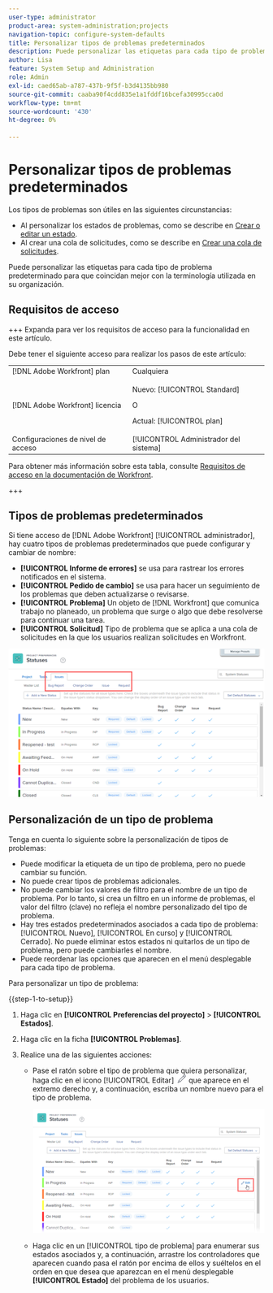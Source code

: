 ```yaml
---
user-type: administrator
product-area: system-administration;projects
navigation-topic: configure-system-defaults
title: Personalizar tipos de problemas predeterminados
description: Puede personalizar las etiquetas para cada tipo de problema predeterminado para que coincidan mejor con la terminología utilizada en su organización. Los tipos de problemas son útiles para personalizar los estados de los problemas y crear colas de solicitudes.
author: Lisa
feature: System Setup and Administration
role: Admin
exl-id: caed65ab-a787-437b-9f5f-b3d4135bb980
source-git-commit: caaba90f4cdd835e1a1fddf16bcefa30995cca0d
workflow-type: tm+mt
source-wordcount: '430'
ht-degree: 0%

---
```


# Personalizar tipos de problemas predeterminados

Los tipos de problemas son útiles en las siguientes circunstancias:

* Al personalizar los estados de problemas, como se describe en [Crear o editar un estado](../../../administration-and-setup/customize-workfront/creating-custom-status-and-priority-labels/create-or-edit-a-status.md).
* Al crear una cola de solicitudes, como se describe en [Crear una cola de solicitudes](../../../manage-work/requests/create-and-manage-request-queues/create-request-queue.md).

Puede personalizar las etiquetas para cada tipo de problema predeterminado para que coincidan mejor con la terminología utilizada en su organización.

## Requisitos de acceso

+++ Expanda para ver los requisitos de acceso para la funcionalidad en este artículo.

Debe tener el siguiente acceso para realizar los pasos de este artículo:

<table style="table-layout:auto"> 
 <col> 
 <col> 
 <tbody> 
  <tr> 
   <td role="rowheader">[!DNL Adobe Workfront] plan</td> 
   <td>Cualquiera</td> 
  </tr> 
  <tr> 
   <td role="rowheader">[!DNL Adobe Workfront] licencia</td> 
   <td><p>Nuevo: [!UICONTROL Standard]</p>
   O
   <p>Actual: [!UICONTROL plan]</p>
   </td> 
  </tr>
  <tr>
   <td role="rowheader">Configuraciones de nivel de acceso</td> 
   <td>[!UICONTROL Administrador del sistema]</td>
  </tr> 
 </tbody> 
</table>

Para obtener más información sobre esta tabla, consulte [Requisitos de acceso en la documentación de Workfront](/help/quicksilver/administration-and-setup/add-users/access-levels-and-object-permissions/access-level-requirements-in-documentation.md).

+++

## Tipos de problemas predeterminados

Si tiene acceso de [!DNL Adobe Workfront] [!UICONTROL administrador], hay cuatro tipos de problemas predeterminados que puede configurar y cambiar de nombre:

* **[!UICONTROL Informe de errores]** se usa para rastrear los errores notificados en el sistema.
* **[!UICONTROL Pedido de cambio]** se usa para hacer un seguimiento de los problemas que deben actualizarse o revisarse.
* **[!UICONTROL Problema]** Un objeto de [!DNL Workfront] que comunica trabajo no planeado, un problema que surge o algo que debe resolverse para continuar una tarea.
* **[!UICONTROL Solicitud]** Tipo de problema que se aplica a una cola de solicitudes en la que los usuarios realizan solicitudes en Workfront.

![](assets/default-issue-types.png)

## Personalización de un tipo de problema

Tenga en cuenta lo siguiente sobre la personalización de tipos de problemas:

* Puede modificar la etiqueta de un tipo de problema, pero no puede cambiar su función.
* No puede crear tipos de problemas adicionales.
* No puede cambiar los valores de filtro para el nombre de un tipo de problema. Por lo tanto, si crea un filtro en un informe de problemas, el valor del filtro (clave) no refleja el nombre personalizado del tipo de problema.
* Hay tres estados predeterminados asociados a cada tipo de problema: [!UICONTROL Nuevo], [!UICONTROL En curso] y [!UICONTROL Cerrado]. No puede eliminar estos estados ni quitarlos de un tipo de problema, pero puede cambiarles el nombre.
* Puede reordenar las opciones que aparecen en el menú desplegable para cada tipo de problema.

Para personalizar un tipo de problema:

{{step-1-to-setup}}

1. Haga clic en **[!UICONTROL Preferencias del proyecto]** > **[!UICONTROL Estados]**.

1. Haga clic en la ficha **[!UICONTROL Problemas]**.
1. Realice una de las siguientes acciones:

   * Pase el ratón sobre el tipo de problema que quiera personalizar, haga clic en el icono [!UICONTROL Editar] ![](assets/edit-icon.png) que aparece en el extremo derecho y, a continuación, escriba un nombre nuevo para el tipo de problema.

     ![](assets/customize-issue-type.png)

   * Haga clic en un [!UICONTROL tipo de problema] para enumerar sus estados asociados y, a continuación, arrastre los controladores que aparecen cuando pasa el ratón por encima de ellos y suéltelos en el orden en que desea que aparezcan en el menú desplegable **[!UICONTROL Estado]** del problema de los usuarios.
